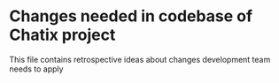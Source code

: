 # Changes needed in codebase of Chatix project

This file contains retrospective ideas about changes development team needs to apply

